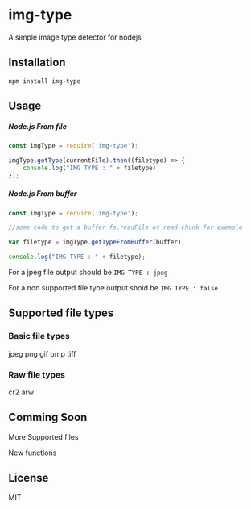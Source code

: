 # img-type
A simple image type detector for nodejs

## Installation
`npm install img-type`

## Usage

##### Node.js From file
```js
const imgType = require('img-type');

imgType.getType(currentFile).then((filetype) => {
    console.log("IMG TYPE : " + filetype)
});
```

##### Node.js From buffer
```js
const imgType = require('img-type');

//some code to get a buffer fs.readFile or read-chunk for exemple

var filetype = imgType.getTypeFromBuffer(buffer);

console.log("IMG TYPE : " + filetype);
```

For a jpeg file output should be `IMG TYPE : jpeg`

For a non supported file tyoe output shold be `IMG TYPE : false`

## Supported file types

### Basic file types
jpeg
png
gif
bmp
tiff

### Raw file types
cr2
arw

## Comming Soon
More Supported files

New functions

## License

MIT